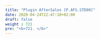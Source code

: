 ```yaml
---
title: "Plugin AfterSales [P.AFS.STD00]"
date: 2020-04-24T22:47:10+02:00
draft: false
weight : 721
pre: "<b>721. </b>"
---
```


